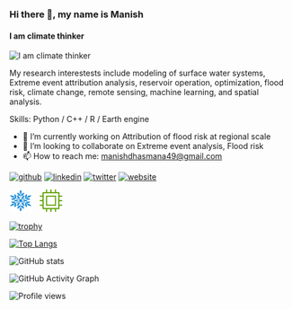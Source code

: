 ### Hi there 👋, my name is Manish
#### I am climate thinker
![I am climate thinker](https://www.popsci.com/app/uploads/2019/03/18/QJAVYURGXXTXHSABTLKJOQMRKQ.png?width=785)

My research interestests include modeling of surface water systems, Extreme event attribution analysis, reservoir operation, optimization,  flood risk, climate change, remote sensing, machine learning, and spatial analysis.

Skills: Python / C++ / R / Earth engine 

- 🔭 I’m currently working on Attribution of flood risk at regional scale 
- 👯 I’m looking to collaborate on Extreme event analysis, Flood risk 
- 📫 How to reach me: manishdhasmana49@gmail.com 


[<img src='https://cdn.jsdelivr.net/npm/simple-icons@3.0.1/icons/github.svg' alt='github' height='40'>](https://github.com/manishdhasmana49)  [<img src='https://cdn.jsdelivr.net/npm/simple-icons@3.0.1/icons/linkedin.svg' alt='linkedin' height='40'>](https://www.linkedin.com/in/linkedin.com/in/manish-dhasmana-130077103/)  [<img src='https://cdn.jsdelivr.net/npm/simple-icons@3.0.1/icons/twitter.svg' alt='twitter' height='40'>](https://twitter.com/https://twitter.com/dhasmana_manish)  [<img src='https://cdn.jsdelivr.net/npm/simple-icons@3.0.1/icons/icloud.svg' alt='website' height='40'>](https://manishdhasmana49.github.io/)  

<a href='https://archiveprogram.github.com/'><img src='https://raw.githubusercontent.com/acervenky/animated-github-badges/master/assets/acbadge.gif' width='40' height='40'></a> <a href='https://docs.github.com/en/developers'><img src='https://raw.githubusercontent.com/acervenky/animated-github-badges/master/assets/devbadge.gif' width='40' height='40'></a> 

[![trophy](https://github-profile-trophy.vercel.app/?username=manishdhasmana49)](https://github.com/ryo-ma/github-profile-trophy)

[![Top Langs](https://github-readme-stats.vercel.app/api/top-langs/?username=manishdhasmana49)](https://github.com/anuraghazra/github-readme-stats)

![GitHub stats](https://github-readme-stats.vercel.app/api?username=manishdhasmana49&show_icons=true&count_private=true)  

![GitHub Activity Graph](https://activity-graph.herokuapp.com/graph?username=manishdhasmana49)  

![Profile views](https://gpvc.arturio.dev/manishdhasmana49)  
